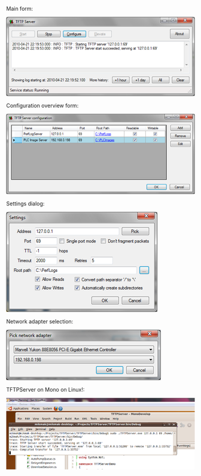 Main form:

![](Screenshots_mainform.png)

Configuration overview form:

![](Screenshots_config.png)

Settings dialog:

![](Screenshots_settings.png)

Network adapter selection:

![](Screenshots_networkadapter.png)

TFTPServer on Mono on Linux!:

![](Screenshots_linuxmono.png)